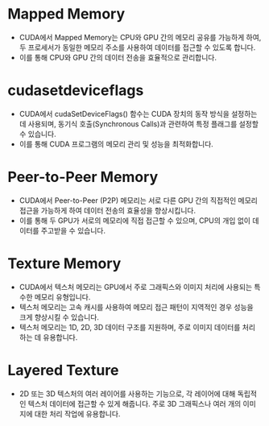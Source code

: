 # Mapped Memory
- CUDA에서 Mapped Memory는 CPU와 GPU 간의 메모리 공유를 가능하게 하여, 두 프로세서가 동일한 메모리 주소를 사용하여 데이터를 접근할 수 있도록 합니다.
- 이를 통해 CPU와 GPU 간의 데이터 전송을 효율적으로 관리합니다.

# cudasetdeviceflags
- CUDA에서 cudaSetDeviceFlags() 함수는 CUDA 장치의 동작 방식을 설정하는 데 사용되며, 동기식 호출(Synchronous Calls)과 관련하여 특정 플래그를 설정할 수 있습니다.
- 이를 통해 CUDA 프로그램의 메모리 관리 및 성능을 최적화합니다.

# Peer-to-Peer Memory
- CUDA에서 Peer-to-Peer (P2P) 메모리는 서로 다른 GPU 간의 직접적인 메모리 접근을 가능하게 하여 데이터 전송의 효율성을 향상시킵니다.
- 이를 통해 두 GPU가 서로의 메모리에 직접 접근할 수 있으며, CPU의 개입 없이 데이터를 주고받을 수 있습니다.

# Texture Memory
- CUDA에서 텍스처 메모리는 GPU에서 주로 그래픽스와 이미지 처리에 사용되는 특수한 메모리 유형입니다.
- 텍스처 메모리는 고속 캐시를 사용하여 메모리 접근 패턴이 지역적인 경우 성능을 크게 향상시킬 수 있습니다.
- 텍스처 메모리는 1D, 2D, 3D 데이터 구조를 지원하며, 주로 이미지 데이터를 처리하는 데 유용합니다.

# Layered Texture
- 2D 또는 3D 텍스처의 여러 레이어를 사용하는 기능으로, 각 레이어에 대해 독립적인 텍스처 데이터에 접근할 수 있게 해줍니다. 주로 3D 그래픽스나 여러 개의 이미지에 대한 처리 작업에 유용합니다.
